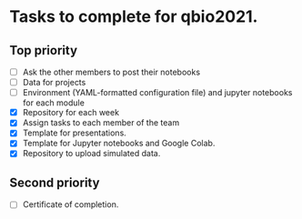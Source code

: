 # Tasks to complete for qbio2021.

## Top priority
- [ ] Ask the other members to post their notebooks
- [ ] Data for projects
- [ ] Environment (YAML-formatted configuration file) and jupyter notebooks for each module
- [x] Repository for each week
- [x] Assign tasks to each member of the team
- [x] Template for presentations.
- [x] Template for Jupyter notebooks and Google Colab.
- [x] Repository to upload simulated data.

## Second priority
- [ ] Certificate of completion.
